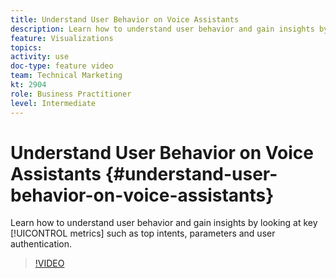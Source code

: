 ```yaml
---
title: Understand User Behavior on Voice Assistants
description: Learn how to understand user behavior and gain insights by looking at key metrics such as top intents, parameters and user authentication.
feature: Visualizations
topics: 
activity: use
doc-type: feature video
team: Technical Marketing
kt: 2904
role: Business Practitioner
level: Intermediate
---
```


# Understand User Behavior on Voice Assistants {#understand-user-behavior-on-voice-assistants}

Learn how to understand user behavior and gain insights by looking at key [!UICONTROL metrics] such as top intents, parameters and user authentication.

>[!VIDEO](https://video.tv.adobe.com/v/27227/?quality=9)
